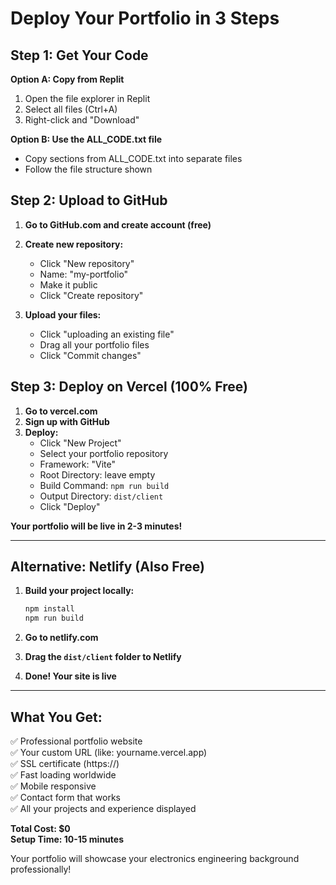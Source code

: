 # Deploy Your Portfolio in 3 Steps

## Step 1: Get Your Code

**Option A: Copy from Replit**
1. Open the file explorer in Replit
2. Select all files (Ctrl+A)
3. Right-click and "Download"

**Option B: Use the ALL_CODE.txt file**
- Copy sections from ALL_CODE.txt into separate files
- Follow the file structure shown

## Step 2: Upload to GitHub

1. **Go to GitHub.com and create account (free)**
2. **Create new repository:**
   - Click "New repository"
   - Name: "my-portfolio" 
   - Make it public
   - Click "Create repository"

3. **Upload your files:**
   - Click "uploading an existing file"
   - Drag all your portfolio files
   - Click "Commit changes"

## Step 3: Deploy on Vercel (100% Free)

1. **Go to vercel.com**
2. **Sign up with GitHub**
3. **Deploy:**
   - Click "New Project"
   - Select your portfolio repository
   - Framework: "Vite"
   - Root Directory: leave empty
   - Build Command: `npm run build`
   - Output Directory: `dist/client`
   - Click "Deploy"

**Your portfolio will be live in 2-3 minutes!**

---

## Alternative: Netlify (Also Free)

1. **Build your project locally:**
   ```bash
   npm install
   npm run build
   ```

2. **Go to netlify.com**
3. **Drag the `dist/client` folder to Netlify**
4. **Done! Your site is live**

---

## What You Get:

✅ Professional portfolio website  
✅ Your custom URL (like: yourname.vercel.app)  
✅ SSL certificate (https://)  
✅ Fast loading worldwide  
✅ Mobile responsive  
✅ Contact form that works  
✅ All your projects and experience displayed  

**Total Cost: $0**  
**Setup Time: 10-15 minutes**

Your portfolio will showcase your electronics engineering background professionally!